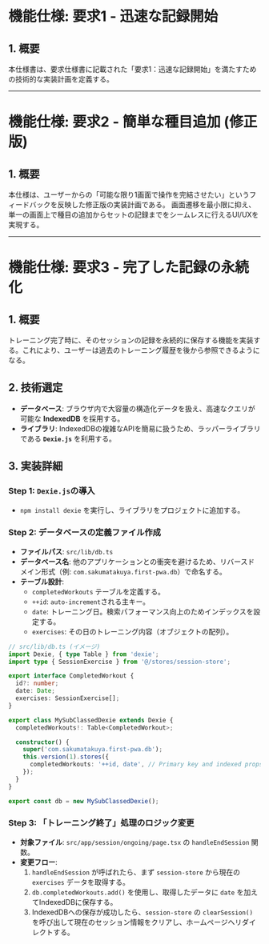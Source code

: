 # 機能仕様: 要求1 - 迅速な記録開始

## 1. 概要
本仕様書は、要求仕様書に記載された「要求1：迅速な記録開始」を満たすための技術的な実装計画を定義する。

---

# 機能仕様: 要求2 - 簡単な種目追加 (修正版)

## 1. 概要
本仕様は、ユーザーからの「可能な限り1画面で操作を完結させたい」というフィードバックを反映した修正版の実装計画である。
画面遷移を最小限に抑え、単一の画面上で種目の追加からセットの記録までをシームレスに行えるUI/UXを実現する。

---

# 機能仕様: 要求3 - 完了した記録の永続化

## 1. 概要
トレーニング完了時に、そのセッションの記録を永続的に保存する機能を実装する。これにより、ユーザーは過去のトレーニング履歴を後から参照できるようになる。

## 2. 技術選定
- **データベース**: ブラウザ内で大容量の構造化データを扱え、高速なクエリが可能な **IndexedDB** を採用する。
- **ライブラリ**: IndexedDBの複雑なAPIを簡易に扱うため、ラッパーライブラリである **`Dexie.js`** を利用する。

## 3. 実装詳細

### Step 1: `Dexie.js`の導入
- `npm install dexie` を実行し、ライブラリをプロジェクトに追加する。

### Step 2: データベースの定義ファイル作成
- **ファイルパス**: `src/lib/db.ts`
- **データベース名**: 他のアプリケーションとの衝突を避けるため、リバースドメイン形式（例: `com.sakumatakuya.first-pwa.db`）で命名する。
- **テーブル設計**:
  - `completedWorkouts` テーブルを定義する。
  - `++id`: `auto-increment`される主キー。
  - `date`: トレーニング日。検索パフォーマンス向上のためインデックスを設定する。
  - `exercises`: その日のトレーニング内容（オブジェクトの配列）。

```typescript
// src/lib/db.ts (イメージ)
import Dexie, { type Table } from 'dexie';
import type { SessionExercise } from '@/stores/session-store';

export interface CompletedWorkout {
  id?: number;
  date: Date;
  exercises: SessionExercise[];
}

export class MySubClassedDexie extends Dexie {
  completedWorkouts!: Table<CompletedWorkout>; 

  constructor() {
    super('com.sakumatakuya.first-pwa.db');
    this.version(1).stores({
      completedWorkouts: '++id, date', // Primary key and indexed props
    });
  }
}

export const db = new MySubClassedDexie();
```

### Step 3: 「トレーニング終了」処理のロジック変更
- **対象ファイル**: `src/app/session/ongoing/page.tsx` の `handleEndSession` 関数。
- **変更フロー**:
  1. `handleEndSession` が呼ばれたら、まず `session-store` から現在の `exercises` データを取得する。
  2. `db.completedWorkouts.add()` を使用し、取得したデータに `date` を加えてIndexedDBに保存する。
  3. IndexedDBへの保存が成功したら、`session-store` の `clearSession()` を呼び出して現在のセッション情報をクリアし、ホームページへリダイレクトする。
